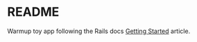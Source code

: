 # README
Warmup toy app following the Rails docs [Getting Started](https://guides.rubyonrails.org/getting_started.html) article.

